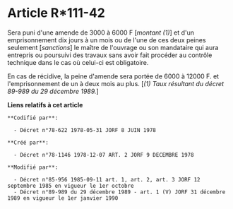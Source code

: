 # Article R*111-42

Sera puni d'une amende de 3000 à 6000 F [*montant (1)*] et d'un emprisonnement dix jours à un mois ou de l'une de ces deux
peines seulement [*sanctions*] le maître de l'ouvrage ou son mandataire qui aura entrepris ou poursuivi des travaux sans
avoir fait procéder au contrôle technique dans le cas où celui-ci est obligatoire.

En cas de récidive, la peine d'amende sera portée de 6000 à 12000 F. et l'emprisonnement de un à deux mois au plus. [*(1)
Taux résultant du décret 89-989 du 29 décembre 1989.*]

**Liens relatifs à cet article**

	**Codifié par**:

	  - Décret n°78-622 1978-05-31 JORF 8 JUIN 1978

	**Créé par**:

	  - Décret n°78-1146 1978-12-07 ART. 2 JORF 9 DECEMBRE 1978

	**Modifié par**:

	  - Décret n°85-956 1985-09-11 art. 1, art. 2, art. 3 JORF 12 septembre 1985 en vigueur le 1er octobre
	  - Décret n°89-989 du 29 décembre 1989 - art. 1 (V) JORF 31 décembre 1989 en vigueur le 1er janvier 1990
